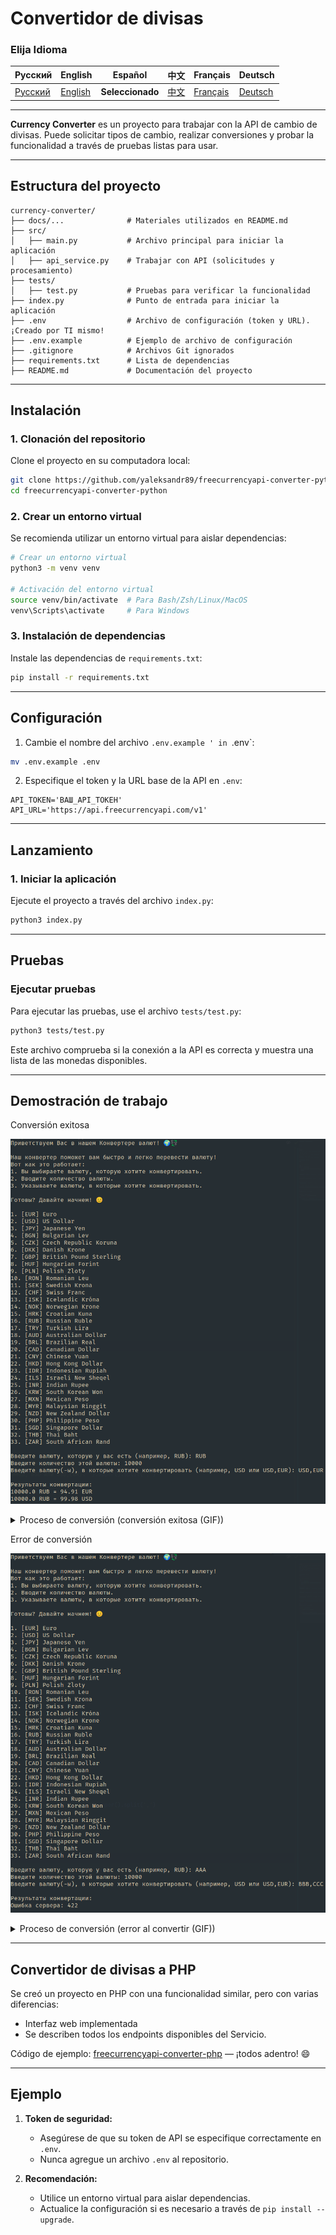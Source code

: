 # Convertidor de divisas

### Elija Idioma

| Русский | English | Español | 中文 | Français | Deutsch |
|---------|------------|------------|-----------|-------------|----------|
| [Русский](../../README.md) | [English](README_en.md) | **Seleccionado** | [中文](README_zh.md) | [Français](README_fr.md) | [Deutsch](README_de.md) |

---

**Currency Converter** es un proyecto para trabajar con la API de cambio de divisas. Puede solicitar tipos de cambio, realizar conversiones y probar la funcionalidad a través de pruebas listas para usar.

---

## Estructura del proyecto

```plain text
currency-converter/
├── docs/...              # Materiales utilizados en README.md
├── src/
│   ├── main.py           # Archivo principal para iniciar la aplicación
│   ├── api_service.py    # Trabajar con API (solicitudes y procesamiento)
├── tests/
│   ├── test.py           # Pruebas para verificar la funcionalidad
├── index.py              # Punto de entrada para iniciar la aplicación
├── .env                  # Archivo de configuración (token y URL). ¡Creado por TI mismo!
├── .env.example          # Ejemplo de archivo de configuración
├── .gitignore            # Archivos Git ignorados
├── requirements.txt      # Lista de dependencias
├── README.md             # Documentación del proyecto
```

---

## Instalación

### 1. Clonación del repositorio

Clone el proyecto en su computadora local:

```bash
git clone https://github.com/yaleksandr89/freecurrencyapi-converter-python.git
cd freecurrencyapi-converter-python
```

### 2. Crear un entorno virtual

Se recomienda utilizar un entorno virtual para aislar dependencias:

```bash
# Crear un entorno virtual
python3 -m venv venv

# Activación del entorno virtual
source venv/bin/activate  # Para Bash/Zsh/Linux/MacOS
venv\Scripts\activate     # Para Windows
```

### 3. Instalación de dependencias

Instale las dependencias de `requirements.txt`:

```bash
pip install -r requirements.txt
```

---

## Configuración

1. Cambie el nombre del archivo `.env.example ' in `.env`:

```bash
mv .env.example .env
```

2. Especifique el token y la URL base de la API en `.env`:

```plaintext
API_TOKEN='ВАШ_API_ТОКЕН'
API_URL='https://api.freecurrencyapi.com/v1'
```

---

## Lanzamiento

### 1. Iniciar la aplicación

Ejecute el proyecto a través del archivo `index.py`:

```bash
python3 index.py
```

---

## Pruebas

### Ejecutar pruebas

Para ejecutar las pruebas, use el archivo `tests/test.py`:

```bash
python3 tests/test.py
```

Este archivo comprueba si la conexión a la API es correcta y muestra una lista de las monedas disponibles.

---

## Demostración de trabajo

Conversión exitosa

![currency-convert-result-work-success.png](/docs/img/currency-convert-result-work-success.png)

<details>
<summary>Proceso de conversión (conversión exitosa (GIF))</summary>

![currency-convert-result-work-success.gif](/docs/img/currency-convert-result-work-success.gif)

</details>

Error de conversión

![currency-convert-result-work-error.png](/docs/img/currency-convert-result-work-error.png)

<details>
<summary>Proceso de conversión (error al convertir (GIF))</summary>

![currency-convert-result-work-error.gif](/docs/img/currency-convert-result-work-error.gif)

</details>

---

## Convertidor de divisas a PHP

Se creó un proyecto en PHP con una funcionalidad similar, pero con varias diferencias:

- Interfaz web implementada
- Se describen todos los endpoints disponibles del Servicio.

Código de ejemplo: [freecurrencyapi-converter-php](https://github.com/yaleksandr89/freecurrencyapi-converter-php) — ¡todos adentro! 😄

---

## Ejemplo

1. **Token de seguridad:**
   - Asegúrese de que su token de API se especifique correctamente en `.env`.
   - Nunca agregue un archivo `.env` al repositorio.

2. **Recomendación:**
   - Utilice un entorno virtual para aislar dependencias.
   - Actualice la configuración si es necesario a través de `pip install --upgrade`.
